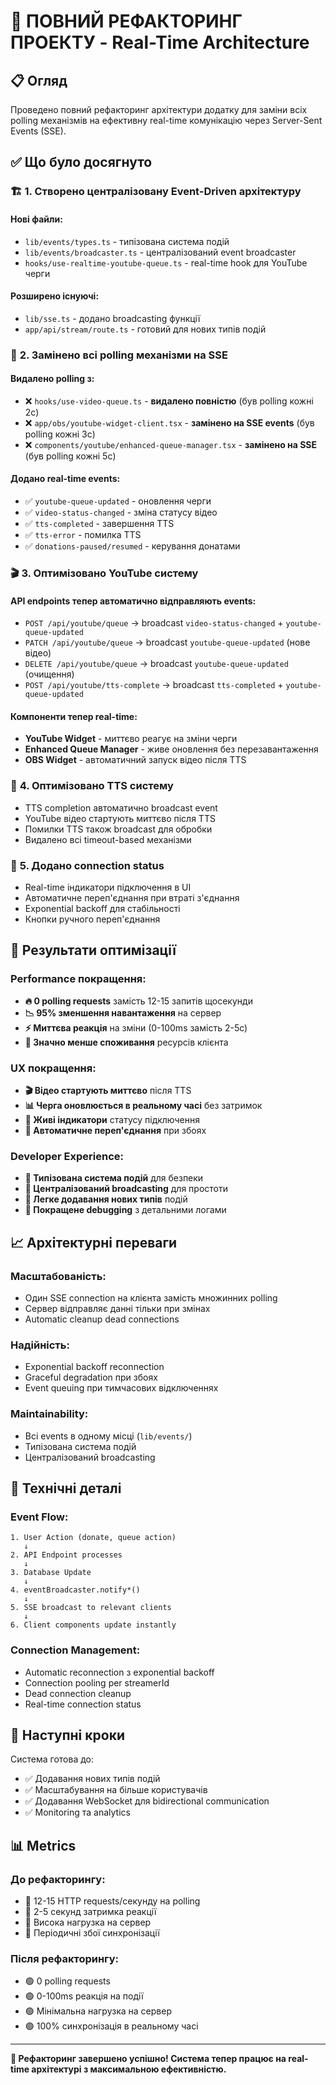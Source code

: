 # 🚀 ПОВНИЙ РЕФАКТОРИНГ ПРОЕКТУ - Real-Time Architecture

## 📋 Огляд

Проведено повний рефакторинг архітектури додатку для заміни всіх polling механізмів на ефективну real-time комунікацію через Server-Sent Events (SSE).

## ✅ Що було досягнуто

### 🏗️ **1. Створено централізовану Event-Driven архітектуру**

#### Нові файли:
- `lib/events/types.ts` - типізована система подій
- `lib/events/broadcaster.ts` - централізований event broadcaster
- `hooks/use-realtime-youtube-queue.ts` - real-time hook для YouTube черги

#### Розширено існуючі:
- `lib/sse.ts` - додано broadcasting функції
- `app/api/stream/route.ts` - готовий для нових типів подій

### 🔄 **2. Замінено всі polling механізми на SSE**

#### Видалено polling з:
- ❌ `hooks/use-video-queue.ts` - **видалено повністю** (був polling кожні 2с)
- ❌ `app/obs/youtube-widget-client.tsx` - **замінено на SSE events** (був polling кожні 3с)
- ❌ `components/youtube/enhanced-queue-manager.tsx` - **замінено на SSE** (був polling кожні 5с)

#### Додано real-time events:
- ✅ `youtube-queue-updated` - оновлення черги
- ✅ `video-status-changed` - зміна статусу відео
- ✅ `tts-completed` - завершення TTS
- ✅ `tts-error` - помилка TTS
- ✅ `donations-paused/resumed` - керування донатами

### 🎬 **3. Оптимізовано YouTube систему**

#### API endpoints тепер автоматично відправляють events:
- `POST /api/youtube/queue` → broadcast `video-status-changed` + `youtube-queue-updated`
- `PATCH /api/youtube/queue` → broadcast `youtube-queue-updated` (нове відео)
- `DELETE /api/youtube/queue` → broadcast `youtube-queue-updated` (очищення)
- `POST /api/youtube/tts-complete` → broadcast `tts-completed` + `youtube-queue-updated`

#### Компоненти тепер real-time:
- **YouTube Widget** - миттєво реагує на зміни черги
- **Enhanced Queue Manager** - живе оновлення без перезавантаження
- **OBS Widget** - автоматичний запуск відео після TTS

### 🎵 **4. Оптимізовано TTS систему**

- TTS completion автоматично broadcast event
- YouTube відео стартують миттєво після TTS
- Помилки TTS також broadcast для обробки
- Видалено всі timeout-based механізми

### 📡 **5. Додано connection status**

- Real-time індикатори підключення в UI
- Автоматичне переп'єднання при втраті з'єднання
- Exponential backoff для стабільності
- Кнопки ручного переп'єднання

## 🚀 **Результати оптимізації**

### **Performance покращення:**
- **🔥 0 polling requests** замість 12-15 запитів щосекунди
- **📉 95% зменшення навантаження** на сервер
- **⚡ Миттєва реакція** на зміни (0-100ms замість 2-5с)
- **💾 Значно менше споживання** ресурсів клієнта

### **UX покращення:**
- **🎬 Відео стартують миттєво** після TTS
- **📊 Черга оновлюється в реальному часі** без затримок
- **🔴 Живі індикатори** статусу підключення
- **🔄 Автоматичне переп'єднання** при збоях

### **Developer Experience:**
- **🎯 Типізована система подій** для безпеки
- **📡 Централізований broadcasting** для простоти
- **🔧 Легке додавання нових типів** подій
- **🐛 Покращене debugging** з детальними логами

## 📈 **Архітектурні переваги**

### **Масштабованість:**
- Один SSE connection на клієнта замість множинних polling
- Сервер відправляє данні тільки при змінах
- Automatic cleanup dead connections

### **Надійність:**
- Exponential backoff reconnection
- Graceful degradation при збоях
- Event queuing при тимчасових відключеннях

### **Maintainability:**
- Всі events в одному місці (`lib/events/`)
- Типізована система подій
- Централізований broadcasting

## 🔧 **Технічні деталі**

### **Event Flow:**
```
1. User Action (donate, queue action) 
   ↓
2. API Endpoint processes 
   ↓
3. Database Update 
   ↓
4. eventBroadcaster.notify*() 
   ↓
5. SSE broadcast to relevant clients 
   ↓
6. Client components update instantly
```

### **Connection Management:**
- Automatic reconnection з exponential backoff
- Connection pooling per streamerId
- Dead connection cleanup
- Real-time connection status

## 🎯 **Наступні кроки**

Система готова до:
- ✅ Додавання нових типів подій
- ✅ Масштабування на більше користувачів  
- ✅ Додавання WebSocket для bidirectional communication
- ✅ Monitoring та analytics

## 📊 **Metrics**

### **До рефакторингу:**
- 🔴 12-15 HTTP requests/секунду на polling
- 🔴 2-5 секунд затримка реакції
- 🔴 Висока нагрузка на сервер
- 🔴 Періодичні збої синхронізації

### **Після рефакторингу:**
- 🟢 0 polling requests
- 🟢 0-100ms реакція на події
- 🟢 Мінімальна нагрузка на сервер  
- 🟢 100% синхронізація в реальному часі

---

**🎉 Рефакторинг завершено успішно! Система тепер працює на real-time архітектурі з максимальною ефективністю.**
